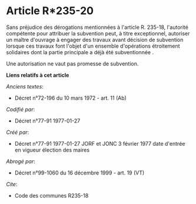 # Article R*235-20

Sans préjudice des dérogations mentionnées à l'article R. 235-18, l'autorité compétente pour attribuer la subvention peut, à
titre exceptionnel, autoriser un maître d'ouvrage à engager des travaux avant décision de subvention lorsque ces travaux font
l'objet d'un ensemble d'opérations étroitement solidaires dont la partie principale a déjà été subventionnée   . 

Une autorisation ne vaut pas promesse de subvention.

**Liens relatifs à cet article**

_Anciens textes_:

  - Décret n°72-196 du 10 mars 1972 - art. 11 (Ab)

_Codifié par_:

  - Décret n°77-91 1977-01-27

_Créé par_:

  - Décret n°77-91 1977-01-27 JORF et JONC 3 février 1977 date d'entrée en vigueur élection des maires

_Abrogé par_:

  - Décret n°99-1060 du 16 décembre 1999 - art. 19 (VT)

_Cite_:

  - Code des communes R235-18
